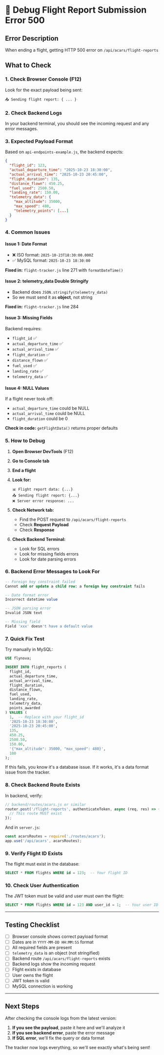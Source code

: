# 🐛 Debug Flight Report Submission Error 500

## Error Description
When ending a flight, getting HTTP 500 error on `/api/acars/flight-reports`

## What to Check

### 1. Check Browser Console (F12)
Look for the exact payload being sent:
```
📤 Sending flight report: { ... }
```

### 2. Check Backend Logs
In your backend terminal, you should see the incoming request and any error messages.

### 3. Expected Payload Format

Based on `api-endpoints-example.js`, the backend expects:
```json
{
  "flight_id": 123,
  "actual_departure_time": "2025-10-23 18:30:00",
  "actual_arrival_time": "2025-10-23 20:45:00",
  "flight_duration": 135,
  "distance_flown": 450.25,
  "fuel_used": 2500.50,
  "landing_rate": 150.00,
  "telemetry_data": {
    "max_altitude": 35000,
    "max_speed": 480,
    "telemetry_points": [...]
  }
}
```

### 4. Common Issues

#### Issue 1: Date Format
- ❌ ISO format: `2025-10-23T18:30:00.000Z`
- ✅ MySQL format: `2025-10-23 18:30:00`

**Fixed in:** `flight-tracker.js` line 271 with `formatDateTime()`

#### Issue 2: telemetry_data Double Stringify
- Backend does `JSON.stringify(telemetry_data)`
- So we must send it as **object**, not string

**Fixed in:** `flight-tracker.js` line 284

#### Issue 3: Missing Fields
Backend requires:
- `flight_id` ✅
- `actual_departure_time` ✅  
- `actual_arrival_time` ✅
- `flight_duration` ✅
- `distance_flown` ✅
- `fuel_used` ✅
- `landing_rate` ✅
- `telemetry_data` ✅

#### Issue 4: NULL Values
If a flight never took off:
- `actual_departure_time` could be NULL
- `actual_arrival_time` could be NULL
- `flight_duration` could be 0

**Check in code:** `getFlightData()` returns proper defaults

### 5. How to Debug

1. **Open Browser DevTools** (F12)
2. **Go to Console tab**
3. **End a flight**
4. **Look for:**
   ```
   📊 Flight report data: {...}
   📤 Sending flight report: {...}
   ❌ Server error response: ...
   ```

5. **Check Network tab:**
   - Find the POST request to `/api/acars/flight-reports`
   - Check **Request Payload**
   - Check **Response**

6. **Check Backend Terminal:**
   - Look for SQL errors
   - Look for missing fields errors
   - Look for date parsing errors

### 6. Backend Error Messages to Look For

```sql
-- Foreign key constraint failed
Cannot add or update a child row: a foreign key constraint fails

-- Date format error
Incorrect datetime value

-- JSON parsing error
Invalid JSON text

-- Missing field
Field 'xxx' doesn't have a default value
```

### 7. Quick Fix Test

Try manually in MySQL:
```sql
USE flynova;

INSERT INTO flight_reports (
  flight_id, 
  actual_departure_time, 
  actual_arrival_time,
  flight_duration, 
  distance_flown, 
  fuel_used, 
  landing_rate,
  telemetry_data, 
  points_awarded
) VALUES (
  1,  -- Replace with your flight_id
  '2025-10-23 18:30:00',
  '2025-10-23 20:45:00',
  135,
  450.25,
  2500.50,
  150.00,
  '{"max_altitude": 35000, "max_speed": 480}',
  100
);
```

If this fails, you know it's a database issue.
If it works, it's a data format issue from the tracker.

### 8. Check Backend Route Exists

In backend, verify:
```javascript
// backend/routes/acars.js or similar
router.post('/flight-reports', authenticateToken, async (req, res) => {
  // This route MUST exist
});
```

And in `server.js`:
```javascript
const acarsRoutes = require('./routes/acars');
app.use('/api/acars', acarsRoutes);
```

### 9. Verify Flight ID Exists

The flight must exist in the database:
```sql
SELECT * FROM flights WHERE id = 123;  -- Your flight ID
```

### 10. Check User Authentication

The JWT token must be valid and user must own the flight:
```sql
SELECT * FROM flights WHERE id = 123 AND user_id = 1;  -- Your user ID
```

---

## Testing Checklist

- [ ] Browser console shows correct payload format
- [ ] Dates are in `YYYY-MM-DD HH:MM:SS` format
- [ ] All required fields are present
- [ ] `telemetry_data` is an object (not stringified)
- [ ] Backend route `/api/acars/flight-reports` exists
- [ ] Backend logs show the incoming request
- [ ] Flight exists in database
- [ ] User owns the flight
- [ ] JWT token is valid
- [ ] MySQL connection is working

---

## Next Steps

After checking the console logs from the latest version:

1. **If you see the payload**, paste it here and we'll analyze it
2. **If you see backend error**, paste the error message
3. **If SQL error**, we'll fix the query or data format

The tracker now logs everything, so we'll see exactly what's being sent!
